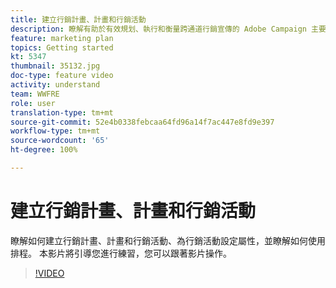 ```yaml
---
title: 建立行銷計畫、計畫和行銷活動
description: 瞭解有助於有效規划、執行和衡量跨通道行銷宣傳的 Adobe Campaign 主要概念。
feature: marketing plan
topics: Getting started
kt: 5347
thumbnail: 35132.jpg
doc-type: feature video
activity: understand
team: WWFRE
role: user
translation-type: tm+mt
source-git-commit: 52e4b0338febcaa64fd96a14f7ac447e8fd9e397
workflow-type: tm+mt
source-wordcount: '65'
ht-degree: 100%

---
```



# 建立行銷計畫、計畫和行銷活動

瞭解如何建立行銷計畫、計畫和行銷活動、為行銷活動設定屬性，並瞭解如何使用排程。
本影片將引導您進行練習，您可以跟著影片操作。

>[!VIDEO](https://video.tv.adobe.com/v/35132?quality=12)
